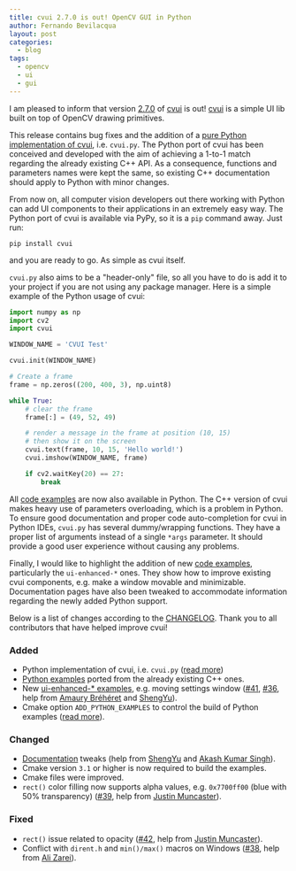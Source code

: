 ```yaml
---
title: cvui 2.7.0 is out! OpenCV GUI in Python
author: Fernando Bevilacqua
layout: post
categories:
  - blog
tags:
  - opencv
  - ui
  - gui
---
```


I am pleased to inform that version [2.7.0](https://github.com/Dovyski/cvui/releases/tag/v2.7.0) of [cvui](https://dovyski.github.com/cvui) is out! [cvui](https://dovyski.github.com/cvui) is a simple UI lib built on top of OpenCV drawing primitives.

This release contains bug fixes and the addition of a [pure Python implementation of cvui](https://dovyski.github.io/cvui/usage/), i.e. `cvui.py`. The Python port of cvui has been conceived and developed with the aim of achieving a 1-to-1 match regarding the already existing C++ API. As a consequence, functions and parameters names were kept the same, so existing C++ documentation should apply to Python with minor changes.

From now on, all computer vision developers out there working with Python can add UI components to their applications in an extremely easy way. The Python port of cvui is available via PyPy, so it is a `pip` command away. Just run:

```
pip install cvui
```

and you are ready to go. As simple as cvui itself.

`cvui.py` also aims to be a "header-only" file, so all you have to do is add it to your project if you are not using any package manager. Here is a simple example of the Python usage of cvui:

```python
import numpy as np
import cv2
import cvui

WINDOW_NAME = 'CVUI Test'

cvui.init(WINDOW_NAME)

# Create a frame
frame = np.zeros((200, 400, 3), np.uint8)

while True:
    # clear the frame
    frame[:] = (49, 52, 49)

    # render a message in the frame at position (10, 15)
    # then show it on the screen
    cvui.text(frame, 10, 15, 'Hello world!')
    cvui.imshow(WINDOW_NAME, frame)

    if cv2.waitKey(20) == 27:
        break
```

All [code examples](https://dovyski.github.io/cvui/examples/) are now also available in Python. The C++ version of cvui makes heavy use of parameters overloading, which is a problem in Python. To ensure good documentation and proper code auto-completion for cvui in Python IDEs, `cvui.py` has several dummy/wrapping functions. They have a proper list of arguments instead of a single `*args` parameter. It should provide a good user experience without causing any problems.

Finally, I would like to highlight the addition of new [code examples](https://dovyski.github.io/cvui/examples/), particularly the `ui-enhanced-*` ones. They show how to improve existing cvui components, e.g. make a window movable and minimizable. Documentation pages have also been tweaked to accommodate information regarding the newly added Python support.

Below is a list of changes according to the [CHANGELOG](https://github.com/Dovyski/cvui/blob/master/CHANGELOG.md). Thank you to all contributors that have helped improve cvui!

### Added
- Python implementation of cvui, i.e. `cvui.py` ([read more](https://dovyski.github.io/cvui/usage/))
- [Python examples](https://github.com/Dovyski/cvui/tree/master/example/) ported from the already existing C++ ones.
- New [ui-enhanced-* examples](https://github.com/Dovyski/cvui/tree/master/example/), e.g. moving settings window ([#41](https://github.com/Dovyski/cvui/pull/41), [#36](https://github.com/Dovyski/cvui/pull/36), help from [Amaury Bréhéret](https://github.com/abreheret) and [ShengYu](https://github.com/shengyu7697)).
- Cmake option `ADD_PYTHON_EXAMPLES` to control the build of Python examples ([read more](https://dovyski.github.io/cvui/usage/)).

### Changed
- [Documentation](https://dovyski.github.io/cvui/) tweaks (help from [ShengYu](https://github.com/shengyu7697) and [Akash Kumar Singh](https://github.com/ksakash)).
- Cmake version `3.1` or higher is now required to build the examples.
- Cmake files were improved.
- `rect()` color filling now supports alpha values, e.g. `0x7700ff00` (blue with 50% transparency) ([#39](https://github.com/Dovyski/cvui/pull/39), help from [Justin Muncaster](https://github.com/jmuncaster)).

### Fixed
- `rect()` issue related to opacity ([#42](https://github.com/Dovyski/cvui/pull/42), help from [Justin Muncaster](https://github.com/jmuncaster)).
- Conflict with `dirent.h` and `min()/max()` macros on Windows ([#38](https://github.com/Dovyski/cvui/issues/38), help from [Ali Zarei](https://github.com/AliZ-ee)).
